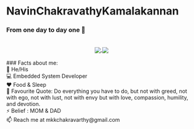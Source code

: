 # NavinChakravathyKamalakannan
### From one day to day one :rocket:
<br />
<div align="center">
 <a href="https://github.com/mkknavin029">
  <img align="center" src="https://github-readme-stats-ten-gilt.vercel.app/api?username=mkknavin029&theme=green&show_icons=true&count_private=true&count_private_pr=true&count_public_pr=true")
" />
</a>
<a href="https://github.com/mkknavin029">
  <img align="center" src="https://github-readme-streak-stats.herokuapp.com/?user=mkknavin029&theme=blueberry" />
</a>
<br>

  
<br>
 </div>                                 
### Facts about me:<br>
👧 He/His<br>
💻 Embedded System Developer<br>
❤️ Food & Sleep<br>
📝 Favourite Quote: Do everything you have to do, but not with greed, not with ego, not with lust, not with envy but with love, compassion, humility, and devotion.<br>
⚡ Belief : MOM & DAD<br>
📫 Reach me at mkkchakravarthy@gmail.com<br>

